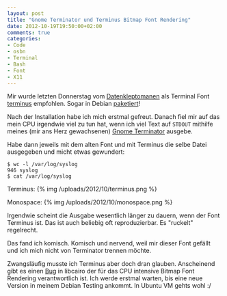 ```yaml
---
layout: post
title: "Gnome Terminator und Terminus Bitmap Font Rendering"
date: 2012-10-19T19:50:00+02:00
comments: true
categories:
- Code
- osbn
- Terminal
- Bash
- Font
- X11
---
```


Mir wurde letzten Donnerstag vom [Datenkleptomanen](http://datenkleptomanie.info) als Terminal Font
[terminus](http://terminus-font.sourceforge.net/) empfohlen. Sogar in Debian
[paketiert](http://packages.debian.org/squeeze/console-terminus)!

Nach der Installation habe ich mich erstmal gefreut. Danach fiel mir auf das
mein CPU irgendwie viel zu tun hat, wenn ich viel Text auf `STDOUT` mithilfe
meines (mir ans Herz gewachsenen) [Gnome Terminator](http://www.tenshu.net/p/terminator.html) ausgebe.

Habe dann jeweils mit dem alten Font und mit Terminus die selbe Datei ausgegeben
und micht etwas gewundert:

```
$ wc -l /var/log/syslog
946 syslog
$ cat /var/log/syslog
```

Terminus:
{% img /uploads/2012/10/terminus.png %}

Monospace:
{% img /uploads/2012/10/monospace.png %}

Irgendwie scheint die Ausgabe wesentlich länger zu dauern, wenn der Font
Terminus ist. Das ist auch beliebig oft reproduzierbar. Es "ruckelt" regelrecht.

Das fand ich komisch. Komisch und nervend, weil mir dieser Font gefällt
und ich mich nicht von Terminator trennen möchte.

Zwangsläufig musste ich Terminus aber doch dran glauben. Anscheinend gibt es einen [Bug](https://bugs.freedesktop.org/show_bug.cgi?id=48395)
in libcairo der für das CPU intensive Bitmap Font Rendering verantwortlich ist.
Ich werde erstmal warten, bis eine neue Version in meinem Debian Testing
ankommt. In Ubuntu VM gehts wohl :/
